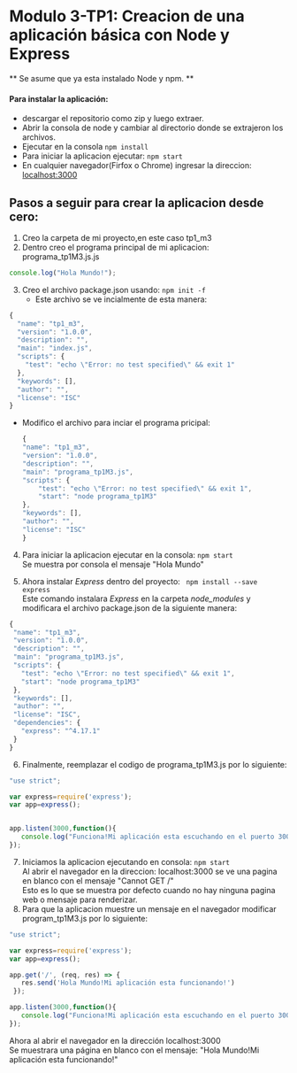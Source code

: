 # Modulo 3-TP1: Creacion de una aplicación básica con Node y Express
** Se asume que ya esta instalado Node y npm. **
#### Para instalar la aplicación:
- descargar el repositorio como zip y luego extraer.
- Abrir la consola de node y cambiar al directorio donde se extrajeron los archivos.
- Ejecutar en la consola `npm install`
- Para iniciar la aplicacion ejecutar: `npm start`
- En cualquier navegador(Firfox o Chrome) ingresar la direccion: [localhost:3000](http://localhost:3000)

## Pasos a seguir para crear la aplicacion desde cero:
1.  Creo la carpeta de mi proyecto,en este caso tp1_m3
2.  Dentro creo el programa principal de mi aplicacion: programa_tp1M3.js.js
  ```javascript
  console.log("Hola Mundo!");
  ```
3. Creo el archivo package.json usando: `npm init -f`
    - Este archivo se ve incialmente de esta manera:
```javascript
{
  "name": "tp1_m3",
  "version": "1.0.0",
  "description": "",
  "main": "index.js",
  "scripts": {
    "test": "echo \"Error: no test specified\" && exit 1"
  },
  "keywords": [],
  "author": "",
  "license": "ISC"
}
```
- Modifico el archivo para inciar el programa pricipal:
    ```javascript
    {
    "name": "tp1_m3",
    "version": "1.0.0",
    "description": "",
    "main": "programa_tp1M3.js",
    "scripts": {
        "test": "echo \"Error: no test specified\" && exit 1",
        "start": "node programa_tp1M3"
    },
    "keywords": [],
    "author": "",
    "license": "ISC"
    }
    ```
4. Para iniciar la aplicacion ejecutar en la consola: `npm start` \
Se muestra por consola el mensaje "Hola Mundo"

5. Ahora instalar _Express_ dentro del proyecto: ` npm install --save express` \
Este comando instalara _Express_ en la carpeta _node_modules_ y  modificara el archivo package.json de la siguiente manera:
 ```javascript
{
  "name": "tp1_m3",
  "version": "1.0.0",
  "description": "",
  "main": "programa_tp1M3.js",
  "scripts": {
    "test": "echo \"Error: no test specified\" && exit 1",
    "start": "node programa_tp1M3"
  },
  "keywords": [],
  "author": "",
  "license": "ISC",
  "dependencies": {
    "express": "^4.17.1"
  }
}
 ```
6. Finalmente, reemplazar el codigo de programa_tp1M3.js por lo siguiente:
 ```javascript
"use strict";

var express=require('express');
var app=express();


app.listen(3000,function(){
    console.log("Funciona!Mi aplicación esta escuchando en el puerto 3000!")
});
 ```
 7. Iniciamos la aplicacion ejecutando en consola: `npm start` \
 Al abrir el navegador en la direccion: localhost:3000 se ve una pagina en blanco con el mensaje "Cannot GET /" \
 Esto es lo que se muestra por defecto cuando no hay ninguna pagina web o mensaje para renderizar.
 8. Para que la aplicacion muestre un mensaje en el navegador modificar program_tp1M3.js por lo siguiente:
 ```javascript
 "use strict";

var express=require('express');
var app=express();

app.get('/', (req, res) => {
    res.send('Hola Mundo!Mi aplicación esta funcionando!')
  });

app.listen(3000,function(){
    console.log("Funciona!Mi aplicación esta escuchando en el puerto 3000!")
});
```
Ahora al abrir el navegador en la dirección localhost:3000  \
Se muestrara una página en blanco con el mensaje: "Hola Mundo!Mi aplicación esta funcionando!"






